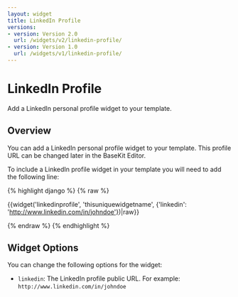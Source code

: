 ```yaml
---
layout: widget
title: LinkedIn Profile
versions:
- version: Version 2.0
  url: /widgets/v2/linkedin-profile/
- version: Version 1.0
  url: /widgets/v1/linkedin-profile/
---
```


# LinkedIn Profile

Add a LinkedIn personal profile widget to your template.

## Overview

You can add a LinkedIn personal profile widget to your template. This profile URL can be changed later in the BaseKit Editor.

To include a LinkedIn profile widget in your template you will need to add the following line:

{% highlight django %}
{% raw %}

  {{widget('linkedinprofile', 'thisuniquewidgetname', {'linkedin': 'http://www.linkedin.com/in/johndoe'})|raw}}

{% endraw %}
{% endhighlight %}

## Widget Options

You can change the following options for the widget:

* ```linkedin```: The LinkedIn profile public URL. For example: ```http://www.linkedin.com/in/johndoe```

